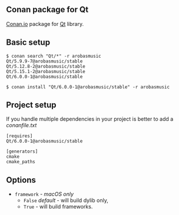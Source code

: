 Conan package for Qt
---------------------

[Conan.io](https://conan.io) package for [Qt](https://www.qt.io) library.

## Basic setup
```
$ conan search "Qt/*" -r arobasmusic
Qt/5.9.9-7@arobasmusic/stable
Qt/5.12.8-2@arobasmusic/stable
Qt/5.15.1-2@arobasmusic/stable
Qt/6.0.0-1@arobasmusic/stable

$ conan install "Qt/6.0.0-1@arobasmusic/stable" -r arobasmusic
```

## Project setup
If you handle multiple dependencies in your project is better to add a *conanfile.txt*

```
[requires]
Qt/6.0.0-1@arobasmusic/stable

[generators]
cmake
cmake_paths
```

## Options

* `framework` - _macOS only_
    - `False` _default_ - will build dylib only,
    - `True` - will build frameworks.
